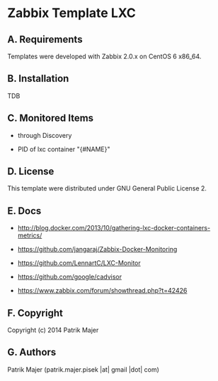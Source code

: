 Zabbix Template LXC
=========

A. Requirements
--

Templates were developed with Zabbix 2.0.x on CentOS 6 x86_64.

B. Installation
--

TDB

C. Monitored Items
--

- through Discovery

* PID of lxc container "{#NAME}"

D. License
--

This template were distributed under GNU General Public License 2.

E. Docs
--

* http://blog.docker.com/2013/10/gathering-lxc-docker-containers-metrics/

* https://github.com/jangaraj/Zabbix-Docker-Monitoring

* https://github.com/LennartC/LXC-Monitor

* https://github.com/google/cadvisor

* https://www.zabbix.com/forum/showthread.php?t=42426

F. Copyright
--

Copyright (c) 2014 Patrik Majer

G.  Authors
--

Patrik Majer
      (patrik.majer.pisek |at| gmail |dot| com)

